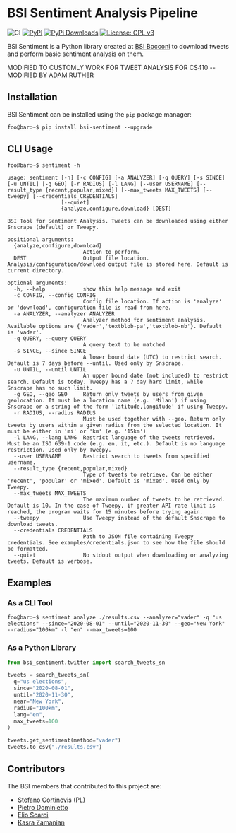 # BSI Sentiment Analysis Pipeline

![CI](https://github.com/bsi-bocconi/bsi-sentiment/workflows/CI/badge.svg) 
[![PyPI](https://img.shields.io/pypi/v/bsi-sentiment?color=blue&label=pypi%20version)](https://pypi.org/project/bsi-sentiment/#description)
[![PyPi Downloads](http://pepy.tech/badge/bsi-sentiment)](http://pepy.tech/project/bsi-sentiment)
[![License: GPL v3](https://img.shields.io/badge/License-GPLv3-red.svg)](https://www.gnu.org/licenses/gpl-3.0)

BSI Sentiment is a Python library created at [BSI Bocconi](https://github.com/BSI-Bocconi) to download tweets and perform basic sentiment analysis on them.

MODIFIED TO CUSTOMLY WORK FOR TWEET ANALYSIS FOR CS410
--MODIFIED BY ADAM RUTHER

## Installation 

BSI Sentiment can be installed using the `pip` package manager:

```console
foo@bar:~$ pip install bsi-sentiment --upgrade
```

## CLI Usage

```console
foo@bar:~$ sentiment -h

usage: sentiment [-h] [-c CONFIG] [-a ANALYZER] [-q QUERY] [-s SINCE] [-u UNTIL] [-g GEO] [-r RADIUS] [-l LANG] [--user USERNAME] [--result_type {recent,popular,mixed}] [--max_tweets MAX_TWEETS] [--tweepy] [--credentials CREDENTIALS]
                 [--quiet]
                 {analyze,configure,download} [DEST]

BSI Tool for Sentiment Analysis. Tweets can be downloaded using either Snscrape (default) or Tweepy.

positional arguments:
  {analyze,configure,download}
                        Action to perform.
  DEST                  Output file location. Analysis/configuration/download output file is stored here. Default is current directory.

optional arguments:
  -h, --help            show this help message and exit
  -c CONFIG, --config CONFIG
                        Config file location. If action is 'analyze' or 'download', configuration file is read from here.
  -a ANALYZER, --analyzer ANALYZER
                        Analyzer method for sentiment analysis. Available options are {'vader','textblob-pa','textblob-nb'}. Default is 'vader'.
  -q QUERY, --query QUERY
                        A query text to be matched
  -s SINCE, --since SINCE
                        A lower bound date (UTC) to restrict search. Default is 7 days before --until. Used only by Snscrape.
  -u UNTIL, --until UNTIL
                        An upper bound date (not included) to restrict search. Default is today. Tweepy has a 7 day hard limit, while Snscrape has no such limit.
  -g GEO, --geo GEO     Return only tweets by users from given geolocation. It must be a location name (e.g. 'Milan') if using Snscrape or a string of the form 'latitude,longitude' if using Tweepy.
  -r RADIUS, --radius RADIUS
                        Must be used together with --geo. Return only tweets by users within a given radius from the selected location. It must be either in 'mi' or 'km' (e.g. '15km')
  -l LANG, --lang LANG  Restrict language of the tweets retrieved. Must be an ISO 639-1 code (e.g. en, it, etc.). Default is no language restriction. Used only by Tweepy.
  --user USERNAME       Restrict search to tweets from specified username.
  --result_type {recent,popular,mixed}
                        Type of tweets to retrieve. Can be either 'recent', 'popular' or 'mixed'. Default is 'mixed'. Used only by Tweepy.
  --max_tweets MAX_TWEETS
                        The maximum number of tweets to be retrieved. Default is 10. In the case of Tweepy, if greater API rate limit is reached, the program waits for 15 minutes before trying again.
  --tweepy              Use Tweepy instead of the default Snscrape to download tweets.
  --credentials CREDENTIALS
                        Path to JSON file containing Tweepy credentials. See examples/credentials.json to see how the file should be formatted.
  --quiet               No stdout output when downloading or analyzing tweets. Default is verbose.
```

## Examples

### As a CLI Tool

```console
foo@bar:~$ sentiment analyze ./results.csv --analyzer="vader" -q "us elections" --since="2020-08-01" --until="2020-11-30" --geo="New York" --radius="100km" -l "en" --max_tweets=100
```

### As a Python Library

```python
from bsi_sentiment.twitter import search_tweets_sn

tweets = search_tweets_sn(
  q="us elections",
  since="2020-08-01",
  until="2020-11-30",
  near="New York",
  radius="100km",
  lang="en",
  max_tweets=100
)

tweets.get_sentiment(method="vader")
tweets.to_csv("./results.csv")
```

## Contributors

The BSI members that contributed to this project are:
* [Stefano Cortinovis](https://github.com/scortino) (PL)
* [Pietro Dominietto](https://github.com/PietroDomi)
* [Elio Scarci](https://github.com/eliox98)
* [Kasra Zamanian](https://github.com/kasrazn97)
